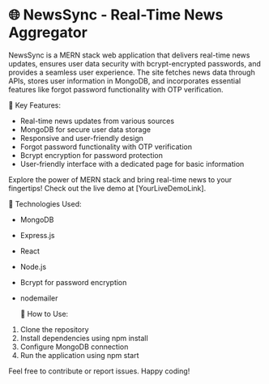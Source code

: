 # 🌐 NewsSync - Real-Time News Aggregator
NewsSync is a MERN stack web application that delivers real-time news updates, 
ensures user data security with bcrypt-encrypted passwords, and provides a seamless user experience. The site fetches news data through APIs,
stores user information in MongoDB, and incorporates essential features like forgot password functionality with OTP verification.

🚀 Key Features:
- Real-time news updates from various sources
- MongoDB for secure user data storage
- Responsive and user-friendly design
- Forgot password functionality with OTP verification
- Bcrypt encryption for password protection
- User-friendly interface with a dedicated page for basic information

Explore the power of MERN stack and bring real-time news to your fingertips! Check out the live demo at [YourLiveDemoLink].

🔧 Technologies Used:
- MongoDB
- Express.js
- React
- Node.js
- Bcrypt for password encryption
- nodemailer

  📖 How to Use:
1. Clone the repository
2. Install dependencies using npm install
3. Configure MongoDB connection
4. Run the application using npm start

Feel free to contribute or report issues. Happy coding!

